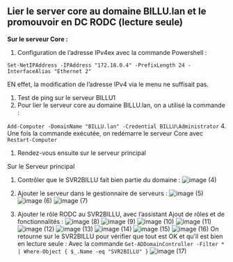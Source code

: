 ## Lier le server core au domaine BILLU.lan et le promouvoir en DC RODC (lecture seule)

**Sur le serveur Core :**

1. Configuration de l’adresse IPv4ex avec la commande Powershell :

`Set-NetIPAddress -IPAddress "172.18.0.4" -PrefixLength 24 -InterfaceAlias "Ethernet 2"`

EN effet, la modification de l’adresse IPv4 via le menu ne suffisait pas.

1. Test de ping sur le serveur BILLU1
2. Pour lier le serveur core au domaine BILLU.lan, on a utilisé la commande :

`Add-Computer -DomainName "BILLU.lan" -Credential BILLU\Administrator`
4. Une fois la commande exécutée, on redémarre le serveur Core avec `Restart-Computer`

1. Rendez-vous ensuite sur le serveur principal

Sur le Serveur principal

1. Contrôler que le SVR2BILLU fait bien partie du domaine :
![image (4)](https://github.com/user-attachments/assets/58dc247c-152d-4bc3-bc7f-94955d2f49d1)

2. Ajouter le serveur dans le gestionnaire de serveurs :
![image (5)](https://github.com/user-attachments/assets/e15262a8-7c4a-4dfc-aa46-de75c0a737e7)
![image (6)](https://github.com/user-attachments/assets/73834b49-4e36-40e7-abbd-75dbab327cd7)
![image (7)](https://github.com/user-attachments/assets/bc1684f6-c8e4-4eb2-ab4d-d16c4ba54388)
3. Ajouter le rôle RODC au SVR2BILLU, avec l’assistant Ajout de rôles et de fonctionnalités :
![image (8)](https://github.com/user-attachments/assets/20f7e3fb-c478-40e9-8a5c-dfa679975830)
![image (9)](https://github.com/user-attachments/assets/bd502b6e-845b-47ae-8a37-b0ce031beaef)
![image (10)](https://github.com/user-attachments/assets/cc2d7b83-fb80-4abe-b3a8-f4d60508c84a)
![image (11)](https://github.com/user-attachments/assets/df63af56-3f81-4688-93cf-8e1f93e4e997)
![image (12)](https://github.com/user-attachments/assets/8c811898-320e-41e1-aefe-c857f9e7b408)
![image (13)](https://github.com/user-attachments/assets/e0b65983-7775-43c4-964f-b2fa00d110a6)
![image (14)](https://github.com/user-attachments/assets/382c597b-ccee-4e62-9a04-3994226f02af)
![image (15)](https://github.com/user-attachments/assets/7d0b3a6a-49f8-47db-8c4d-86e9f0162c1c)
![image (16)](https://github.com/user-attachments/assets/81020ae5-063d-40f1-9656-75ea80b6254a)
On retourne sur le SVR2BILLU pour vérifier que tout est OK et qu’il est bien en lecture seule :
Avec la commande 
`Get-ADDomainController -Filter * | Where-Object { $_.Name -eq "SVR2BILLU" }`
![image (17)](https://github.com/user-attachments/assets/6f85ec68-b0d4-4946-a855-2cf0f5151cd5)
